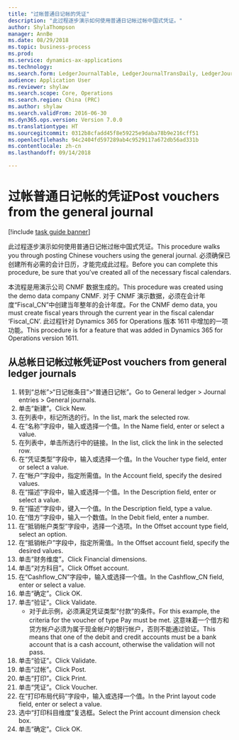 ```yaml
--- 
title: "过帐普通日记帐的凭证"
description: "此过程逐步演示如何使用普通日记帐过帐中国式凭证。"
author: ShylaThompson
manager: AnnBe
ms.date: 08/29/2018
ms.topic: business-process
ms.prod: 
ms.service: dynamics-ax-applications
ms.technology: 
ms.search.form: LedgerJournalTable, LedgerJournalTransDaily, LedgerJournalTransDimension, DimensionLookup
audience: Application User
ms.reviewer: shylaw
ms.search.scope: Core, Operations
ms.search.region: China (PRC)
ms.author: shylaw
ms.search.validFrom: 2016-06-30
ms.dyn365.ops.version: Version 7.0.0
ms.translationtype: HT
ms.sourcegitcommit: 0312b8cfadd45f8e59225e9daba78b9e216cff51
ms.openlocfilehash: 94c2404fd597289ab4c9529117a672db56ad331b
ms.contentlocale: zh-cn
ms.lasthandoff: 09/14/2018

---
```

# <a name="post-vouchers-from-the-general-journal"></a><span data-ttu-id="3e622-103">过帐普通日记帐的凭证</span><span class="sxs-lookup"><span data-stu-id="3e622-103">Post vouchers from the general journal</span></span>

[!include [task guide banner](../../includes/task-guide-banner.md)]

<span data-ttu-id="3e622-104">此过程逐步演示如何使用普通日记帐过帐中国式凭证。</span><span class="sxs-lookup"><span data-stu-id="3e622-104">This procedure walks you through posting Chinese vouchers using the general journal.</span></span>  <span data-ttu-id="3e622-105">必须确保已创建所有必需的会计日历，才能完成此过程。</span><span class="sxs-lookup"><span data-stu-id="3e622-105">Before you can complete this procedure, be sure that you’ve created all of the necessary fiscal calendars.</span></span> 

<span data-ttu-id="3e622-106">本流程是用演示公司 CNMF 数据生成的。</span><span class="sxs-lookup"><span data-stu-id="3e622-106">This procedure was created using the demo data company CNMF.</span></span> <span data-ttu-id="3e622-107">对于 CNMF 演示数据，必须在会计年度“Fiscal_CN”中创建当年整年的会计年度。</span><span class="sxs-lookup"><span data-stu-id="3e622-107">For the CNMF demo data, you must create fiscal years through the current year in the fiscal calendar ‘Fiscal_CN’.</span></span> <span data-ttu-id="3e622-108">此过程针对 Dynamics 365 for Operations 版本 1611 中增加的一项功能。</span><span class="sxs-lookup"><span data-stu-id="3e622-108">This procedure is for a feature that was added in Dynamics 365 for Operations version 1611.</span></span>


## <a name="post-vouchers-from-general-ledger-journals"></a><span data-ttu-id="3e622-109">从总帐日记帐过帐凭证</span><span class="sxs-lookup"><span data-stu-id="3e622-109">Post vouchers from general ledger journals</span></span>
1. <span data-ttu-id="3e622-110">转到“总帐”>“日记帐条目”>“普通日记帐”。</span><span class="sxs-lookup"><span data-stu-id="3e622-110">Go to General ledger > Journal entries > General journals.</span></span>
2. <span data-ttu-id="3e622-111">单击“新建”。</span><span class="sxs-lookup"><span data-stu-id="3e622-111">Click New.</span></span>
3. <span data-ttu-id="3e622-112">在列表中，标记所选的行。</span><span class="sxs-lookup"><span data-stu-id="3e622-112">In the list, mark the selected row.</span></span>
4. <span data-ttu-id="3e622-113">在“名称”字段中，输入或选择一个值。</span><span class="sxs-lookup"><span data-stu-id="3e622-113">In the Name field, enter or select a value.</span></span>
5. <span data-ttu-id="3e622-114">在列表中，单击所选行中的链接。</span><span class="sxs-lookup"><span data-stu-id="3e622-114">In the list, click the link in the selected row.</span></span>
6. <span data-ttu-id="3e622-115">在“凭证类型”字段中，输入或选择一个值。</span><span class="sxs-lookup"><span data-stu-id="3e622-115">In the Voucher type field, enter or select a value.</span></span>
7. <span data-ttu-id="3e622-116">在“帐户”字段中，指定所需值。</span><span class="sxs-lookup"><span data-stu-id="3e622-116">In the Account field, specify the desired values.</span></span>
8. <span data-ttu-id="3e622-117">在“描述”字段中，输入或选择一个值。</span><span class="sxs-lookup"><span data-stu-id="3e622-117">In the Description field, enter or select a value.</span></span>
9. <span data-ttu-id="3e622-118">在“描述”字段中，键入一个值。</span><span class="sxs-lookup"><span data-stu-id="3e622-118">In the Description field, type a value.</span></span>
10. <span data-ttu-id="3e622-119">在“借方”字段中，输入一个数值。</span><span class="sxs-lookup"><span data-stu-id="3e622-119">In the Debit field, enter a number.</span></span>
11. <span data-ttu-id="3e622-120">在“抵销帐户类型”字段中，选择一个选项。</span><span class="sxs-lookup"><span data-stu-id="3e622-120">In the Offset account type field, select an option.</span></span>
12. <span data-ttu-id="3e622-121">在“抵销帐户”字段中，指定所需值。</span><span class="sxs-lookup"><span data-stu-id="3e622-121">In the Offset account field, specify the desired values.</span></span>
13. <span data-ttu-id="3e622-122">单击“财务维度”。</span><span class="sxs-lookup"><span data-stu-id="3e622-122">Click Financial dimensions.</span></span>
14. <span data-ttu-id="3e622-123">单击“对方科目”。</span><span class="sxs-lookup"><span data-stu-id="3e622-123">Click Offset account.</span></span>
15. <span data-ttu-id="3e622-124">在“Cashflow_CN”字段中，输入或选择一个值。</span><span class="sxs-lookup"><span data-stu-id="3e622-124">In the Cashflow_CN field, enter or select a value.</span></span>
16. <span data-ttu-id="3e622-125">单击“确定”。</span><span class="sxs-lookup"><span data-stu-id="3e622-125">Click OK.</span></span>
17. <span data-ttu-id="3e622-126">单击“验证”。</span><span class="sxs-lookup"><span data-stu-id="3e622-126">Click Validate.</span></span>
    * <span data-ttu-id="3e622-127">对于此示例，必须满足凭证类型“付款”的条件。</span><span class="sxs-lookup"><span data-stu-id="3e622-127">For this example, the criteria for the voucher of type Pay must be met.</span></span> <span data-ttu-id="3e622-128">这意味着一个借方和贷方帐户必须为属于现金帐户的银行帐户，否则不能通过验证。</span><span class="sxs-lookup"><span data-stu-id="3e622-128">This means that one of the debit and credit accounts must be a bank account that is a cash account, otherwise the validation will not pass.</span></span>  
18. <span data-ttu-id="3e622-129">单击“验证”。</span><span class="sxs-lookup"><span data-stu-id="3e622-129">Click Validate.</span></span>
19. <span data-ttu-id="3e622-130">单击“过帐”。</span><span class="sxs-lookup"><span data-stu-id="3e622-130">Click Post.</span></span>
20. <span data-ttu-id="3e622-131">单击“打印”。</span><span class="sxs-lookup"><span data-stu-id="3e622-131">Click Print.</span></span>
21. <span data-ttu-id="3e622-132">单击“凭证”。</span><span class="sxs-lookup"><span data-stu-id="3e622-132">Click Voucher.</span></span>
22. <span data-ttu-id="3e622-133">在“打印布局代码”字段中，输入或选择一个值。</span><span class="sxs-lookup"><span data-stu-id="3e622-133">In the Print layout code field, enter or select a value.</span></span>
23. <span data-ttu-id="3e622-134">选中“打印科目维度”复选框。</span><span class="sxs-lookup"><span data-stu-id="3e622-134">Select the Print account dimension check box.</span></span>
24. <span data-ttu-id="3e622-135">单击“确定”。</span><span class="sxs-lookup"><span data-stu-id="3e622-135">Click OK.</span></span>


